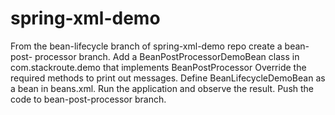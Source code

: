 # spring-xml-demo

From the bean-lifecycle branch of spring-xml-demo repo create a bean-post-
processor branch.
Add a BeanPostProcessorDemoBean class in com.stackroute.demo that implements
BeanPostProcessor
Override the required methods to print out messages.
Define BeanLifecycleDemoBean as a bean in beans.xml.
Run the application and observe the result.
Push the code to bean-post-processor branch.
